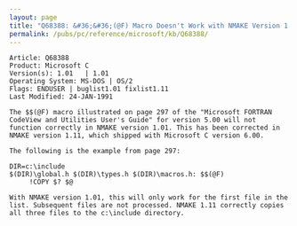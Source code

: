 ```yaml
---
layout: page
title: "Q68388: &#36;&#36;(@F) Macro Doesn't Work with NMAKE Version 1.01"
permalink: /pubs/pc/reference/microsoft/kb/Q68388/
---
```


	Article: Q68388
	Product: Microsoft C
	Version(s): 1.01   | 1.01
	Operating System: MS-DOS | OS/2
	Flags: ENDUSER | buglist1.01 fixlist1.11
	Last Modified: 24-JAN-1991
	
	The $$(@F) macro illustrated on page 297 of the "Microsoft FORTRAN
	CodeView and Utilities User's Guide" for version 5.00 will not
	function correctly in NMAKE version 1.01. This has been corrected in
	NMAKE version 1.11, which shipped with Microsoft C version 6.00.
	
	The following is the example from page 297:
	
	DIR=c:\include
	$(DIR)\global.h $(DIR)\types.h $(DIR)\macros.h: $$(@F)
	     !COPY $? $@
	
	With NMAKE version 1.01, this will only work for the first file in the
	list. Subsequent files are not processed. NMAKE 1.11 correctly copies
	all three files to the c:\include directory.
